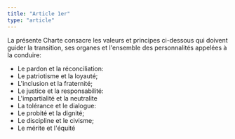 ```yaml
---
title: "Article 1er"
type: "article"
---
```



La présente Charte consacre les valeurs et principes ci-dessous qui doivent guider la transition, ses organes et l'ensemble des personnalités appelées à la conduire:

- Le pardon et la réconciliation:
- Le patriotisme et la loyauté;
- L'inclusion et la fraternité;
- Le justice et la responsabilité:
- L'impartialité et la neutralite
- La tolérance et le dialogue:
- Le probité et la dignité;
- Le discipline et le civisme;
- Le mérite et l'équité
